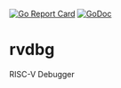 [![Go Report Card](https://goreportcard.com/badge/github.com/deadsy/rvdbg)](https://goreportcard.com/report/github.com/deadsy/rvdbg)
[![GoDoc](https://godoc.org/github.com/deadsy/rvdbg?status.svg)](https://godoc.org/github.com/deadsy/rvdbg)

# rvdbg
RISC-V Debugger
